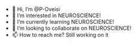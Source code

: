 - 👋 Hi, I’m @P-Oveisi
- 👀 I’m interested in NEUROSCIENCE!
- 🌱 I’m currently learning NEUROSCIENCE!
- 💞️ I’m looking to collaborate on NEUROSCIENCE!
- 📫 How to reach me? Still working on it

<!---
P-Oveisi/P-Oveisi is a ✨ special ✨ repository because its `README.md` (this file) appears on your GitHub profile.
You can click the Preview link to take a look at your changes.
--->
